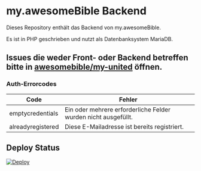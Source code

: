 # my.awesomeBible Backend
Dieses Repository enthält das Backend von my.awesomeBible.

Es ist in PHP geschrieben und nutzt als Datenbanksystem MariaDB.

## Issues die weder Front- oder Backend betreffen bitte in [awesomebible/my-united](https://github.com/awesomebible/my-united) öffnen.

### Auth-Errorcodes
| Code | Fehler |
| ---- | ------ |
| emptycredentials | Ein oder mehrere erforderliche Felder wurden nicht ausgefüllt. |
| alreadyregistered | Diese E-Mailadresse ist bereits registriert. |

## Deploy Status
[![Deploy](https://github.com/awesomebible/my-backend/actions/workflows/deploy.yml/badge.svg)](https://github.com/awesomebible/my-backend/actions/workflows/deploy.yml)